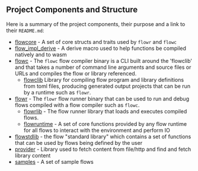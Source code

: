 ## Project Components and Structure

Here is a summary of the project components, their purpose and a link to their `README.md`:

* [flowcore](../../flowcore/README.md) - A set of core structs and traits used by `flowr` and `flowc`
* [flow_impl_derive](../../flow_impl_derive/README.md) - A derive macro used to help functions be compiled natively 
  and to wasm
* [flowc](../../flowc/README.md) - The `flowc` flow compiler binary is a CLI built around the 'flowclib' and that 
  takes a number of command line arguments and source files or URLs and compiles the flow or library referenced.
    * [flowclib](../../flowc/src/lib/README.md) Library for compiling flow program and library definitions from toml 
      files, producing generated output projects that can be run by a runtime such as `flowr`.
* [flowr](../../flowr/README.md) - The `flowr` flow runner binary that can be used to run and debug flows compiled 
  with a flow compiler such as `flowc`.
    * [flowrlib](../../flowr/src/lib/README.md) - The flow runner library that loads and executes compiled flows.
    * [flowruntime](../../flowr/src/lib/flowruntime/README.md) - A set of core functions provided by any flow runtime 
      for all flows to interact with the environment and perform IO
* [flowstdlib](../../flowstdlib/README.md) - the flow "standard library" which contains a set of functions that can be 
  used by flows being defined by the user
* [provider](../../provider/README.md) - Library used to fetch content from file/http and find and fetch library 
  content
* [samples](../../samples/README.md) - A set of sample flows